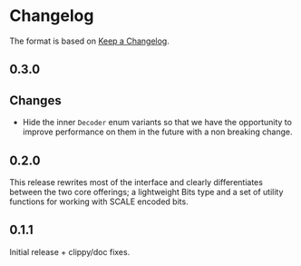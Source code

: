 # Changelog

The format is based on [Keep a Changelog].

[Keep a Changelog]: http://keepachangelog.com/en/1.0.0/

## 0.3.0

## Changes

- Hide the inner `Decoder` enum variants so that we have the opportunity to improve performance on them in the future with a non breaking change.

## 0.2.0

This release rewrites most of the interface and clearly differentiates between the two core offerings; a lightweight Bits type and a set of utility functions for working with SCALE encoded bits.

## 0.1.1

Initial release + clippy/doc fixes.